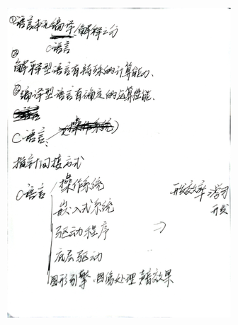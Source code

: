 ![image](https://github.com/jckk123/-/blob/main/%E8%80%83%E6%A0%B8%E5%AD%A6%E4%B9%A0%E7%AC%94%E8%AE%B0/%E5%BE%AE%E4%BF%A1%E5%9B%BE%E7%89%87_20221007141436.jpg)
